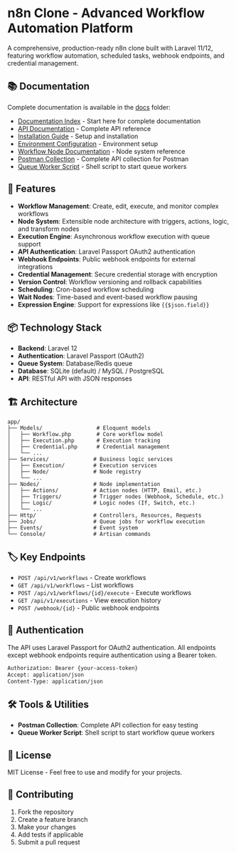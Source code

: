 # n8n Clone - Advanced Workflow Automation Platform

A comprehensive, production-ready n8n clone built with Laravel 11/12, featuring workflow automation, scheduled tasks, webhook endpoints, and credential management.

## 📚 Documentation

Complete documentation is available in the [docs](docs/) folder:

- [Documentation Index](docs/README.md) - Start here for complete documentation
- [API Documentation](docs/api/API_DOCUMENTATION.md) - Complete API reference
- [Installation Guide](docs/guides/SETUP_INSTALLATION.md) - Setup and installation
- [Environment Configuration](docs/configuration/ENVIRONMENT_CONFIGURATION.md) - Environment setup
- [Workflow Node Documentation](docs/nodes/WORKFLOW_NODES.md) - Node system reference
- [Postman Collection](docs/tools/n8n-clone-postman-collection.json) - Complete API collection for Postman
- [Queue Worker Script](docs/tools/start-queue-workers.sh) - Shell script to start queue workers

## 🚀 Features

- **Workflow Management**: Create, edit, execute, and monitor complex workflows
- **Node System**: Extensible node architecture with triggers, actions, logic, and transform nodes
- **Execution Engine**: Asynchronous workflow execution with queue support
- **API Authentication**: Laravel Passport OAuth2 authentication
- **Webhook Endpoints**: Public webhook endpoints for external integrations
- **Credential Management**: Secure credential storage with encryption
- **Version Control**: Workflow versioning and rollback capabilities
- **Scheduling**: Cron-based workflow scheduling
- **Wait Nodes**: Time-based and event-based workflow pausing
- **Expression Engine**: Support for expressions like `{{$json.field}}`

## 📦 Technology Stack

- **Backend**: Laravel 12
- **Authentication**: Laravel Passport (OAuth2)
- **Queue System**: Database/Redis queue
- **Database**: SQLite (default) / MySQL / PostgreSQL
- **API**: RESTful API with JSON responses

## 🏗️ Architecture

```
app/
├── Models/                 # Eloquent models
│   ├── Workflow.php        # Core workflow model
│   ├── Execution.php       # Execution tracking
│   ├── Credential.php      # Credential management
│   └── ...
├── Services/              # Business logic services
│   ├── Execution/         # Execution services
│   ├── Node/              # Node registry
│   └── ...
├── Nodes/                 # Node implementation
│   ├── Actions/           # Action nodes (HTTP, Email, etc.)
│   ├── Triggers/          # Trigger nodes (Webhook, Schedule, etc.)
│   ├── Logic/             # Logic nodes (If, Switch, etc.)
│   └── ...
├── Http/                  # Controllers, Resources, Requests
├── Jobs/                  # Queue jobs for workflow execution
├── Events/                # Event system
└── Console/               # Artisan commands
```

## 🏷️ Key Endpoints

- `POST /api/v1/workflows` - Create workflows
- `GET /api/v1/workflows` - List workflows
- `POST /api/v1/workflows/{id}/execute` - Execute workflows
- `GET /api/v1/executions` - View execution history
- `POST /webhook/{id}` - Public webhook endpoints

## 🔐 Authentication

The API uses Laravel Passport for OAuth2 authentication. All endpoints except webhook endpoints require authentication using a Bearer token.

```bash
Authorization: Bearer {your-access-token}
Accept: application/json
Content-Type: application/json
```

## 🛠️ Tools & Utilities

- **Postman Collection**: Complete API collection for easy testing
- **Queue Worker Script**: Shell script to start workflow queue workers

## 📄 License

MIT License - Feel free to use and modify for your projects.

## 🤝 Contributing

1. Fork the repository
2. Create a feature branch
3. Make your changes
4. Add tests if applicable
5. Submit a pull request